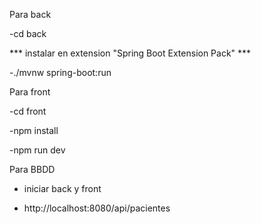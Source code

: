 Para back

-cd back

*** instalar en extension "Spring Boot Extension Pack" ***

-./mvnw spring-boot:run


Para front 

-cd front

-npm install

-npm run dev


Para BBDD

- iniciar back y front

- http://localhost:8080/api/pacientes